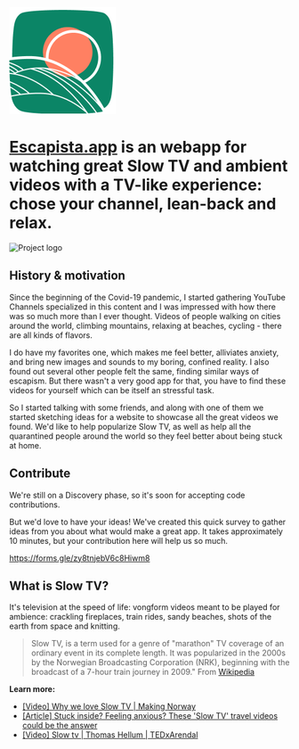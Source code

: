 ![Project logo](./public/logo192.png)

# [Escapista.app](http://escapista.app/) is an webapp for watching great Slow TV and ambient videos with a TV-like experience: chose your channel, lean-back and relax.

<!-- ![Project logo](./src/assets/artextended.svg) -->
![Project logo](./public/video.gif)

## History & motivation 

Since the beginning of the Covid-19 pandemic, I started gathering YouTube Channels specialized in this content and I was impressed with how there was so much more than I ever thought. Videos of people walking on cities around the world, climbing mountains, relaxing at beaches, cycling - there are all kinds of flavors. 

I do have my favorites one, which makes me feel better, alliviates anxiety, and bring new images and sounds to my boring, confined reality. I also found out several other people felt the same, finding similar ways of escapism. But there wasn't a very good app for that, you have to find these videos for yourself which can be itself an stressful task.

So I started talking with some friends, and along with one of them we started sketching ideas for a website to showcase all the great videos we found. We'd like to help popularize Slow TV, as well as help all the quarantined people around the world so they feel better about being stuck at home.

## Contribute

We're still on a Discovery phase, so it's soon for accepting code contributions.

But we'd love to have your ideas! We've created this quick survey to gather ideas from you about what would make a great app. It takes approximately 10 minutes, but your contribution here will help us so much.

https://forms.gle/zy8tnjebV6c8Hiwm8

## What is Slow TV?

It's television at the speed of life: vongform videos meant to be played for ambience: crackling fireplaces, train rides, sandy beaches, shots of the earth from space and knitting. 

> Slow TV, is a term used for a genre of "marathon" TV coverage of an ordinary event in its complete length. It was popularized in the 2000s by the Norwegian Broadcasting Corporation (NRK), beginning with the broadcast of a 7-hour train journey in 2009."
From [Wikipedia](https://en.wikipedia.org/wiki/Slow_television)

**Learn more:**
* [\[Video\] Why we love Slow TV | Making Norway](https://www.youtube.com/watch?v=Xo_KNDOuP5c)
* [\[Article\] Stuck inside? Feeling anxious? These 'Slow TV' travel videos could be the answer](https://www.lonelyplanet.com/articles/slow-tv-travel-videos)
* [\[Video\] Slow tv | Thomas Hellum | TEDxArendal](https://www.youtube.com/watch?v=7Y9W1Gex660)

